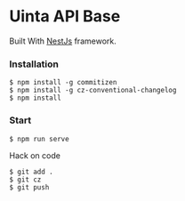 # Uinta API Base

Built With [NestJs](https://github.com/kamilmysliwiec/nest) framework.

### Installation

```
$ npm install -g commitizen
$ npm install -g cz-conventional-changelog
$ npm install
```

### Start

```
$ npm run serve
```

Hack on code

```
$ git add .
$ git cz
$ git push
```
